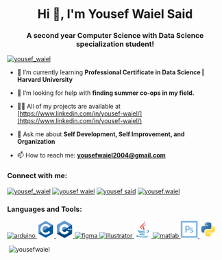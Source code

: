 <h1 align="center">Hi 👋, I'm Yousef Waiel Said</h1>
<h3 align="center">A second year Computer Science with Data Science specialization student!</h3>

<p align="left"> <a href="https://twitter.com/yousef_waiel" target="blank"><img src="https://img.shields.io/twitter/follow/yousef_waiel?logo=twitter&style=for-the-badge" alt="yousef_waiel" /></a> </p>

- 🌱 I’m currently learning **Professional Certificate in Data Science | Harvard University**

- 🤝 I’m looking for help with **finding summer co-ops in my field.**

- 👨‍💻 All of my projects are available at [https://www.linkedin.com/in/yousef-waiel/](https://www.linkedin.com/in/yousef-waiel/)

- 💬 Ask me about **Self Development, Self Improvement, and Organization**

- 📫 How to reach me: **yousefwaiel2004@gmail.com**

<h3 align="left">Connect with me:</h3>
<p align="left">
<a href="https://twitter.com/yousef_waiel" target="blank"><img align="center" src="https://raw.githubusercontent.com/rahuldkjain/github-profile-readme-generator/master/src/images/icons/Social/twitter.svg" alt="yousef_waiel" height="30" width="40" /></a>
<a href="https://linkedin.com/in/yousef waiel" target="blank"><img align="center" src="https://raw.githubusercontent.com/rahuldkjain/github-profile-readme-generator/master/src/images/icons/Social/linked-in-alt.svg" alt="yousef waiel" height="30" width="40" /></a>
<a href="https://fb.com/yousef said" target="blank"><img align="center" src="https://raw.githubusercontent.com/rahuldkjain/github-profile-readme-generator/master/src/images/icons/Social/facebook.svg" alt="yousef said" height="30" width="40" /></a>
<a href="https://instagram.com/yousef.waiel" target="blank"><img align="center" src="https://raw.githubusercontent.com/rahuldkjain/github-profile-readme-generator/master/src/images/icons/Social/instagram.svg" alt="yousef.waiel" height="30" width="40" /></a>
</p>

<h3 align="left">Languages and Tools:</h3>
<p align="left"> <a href="https://www.arduino.cc/" target="_blank" rel="noreferrer"> <img src="https://cdn.worldvectorlogo.com/logos/arduino-1.svg" alt="arduino" width="40" height="40"/> </a> <a href="https://www.cprogramming.com/" target="_blank" rel="noreferrer"> <img src="https://raw.githubusercontent.com/devicons/devicon/master/icons/c/c-original.svg" alt="c" width="40" height="40"/> </a> <a href="https://www.w3schools.com/cpp/" target="_blank" rel="noreferrer"> <img src="https://raw.githubusercontent.com/devicons/devicon/master/icons/cplusplus/cplusplus-original.svg" alt="cplusplus" width="40" height="40"/> </a> <a href="https://www.figma.com/" target="_blank" rel="noreferrer"> <img src="https://www.vectorlogo.zone/logos/figma/figma-icon.svg" alt="figma" width="40" height="40"/> </a> <a href="https://www.adobe.com/in/products/illustrator.html" target="_blank" rel="noreferrer"> <img src="https://www.vectorlogo.zone/logos/adobe_illustrator/adobe_illustrator-icon.svg" alt="illustrator" width="40" height="40"/> </a> <a href="https://www.java.com" target="_blank" rel="noreferrer"> <img src="https://raw.githubusercontent.com/devicons/devicon/master/icons/java/java-original.svg" alt="java" width="40" height="40"/> </a> <a href="https://www.mathworks.com/" target="_blank" rel="noreferrer"> <img src="https://upload.wikimedia.org/wikipedia/commons/2/21/Matlab_Logo.png" alt="matlab" width="40" height="40"/> </a> <a href="https://www.photoshop.com/en" target="_blank" rel="noreferrer"> <img src="https://raw.githubusercontent.com/devicons/devicon/master/icons/photoshop/photoshop-line.svg" alt="photoshop" width="40" height="40"/> </a> <a href="https://www.python.org" target="_blank" rel="noreferrer"> <img src="https://raw.githubusercontent.com/devicons/devicon/master/icons/python/python-original.svg" alt="python" width="40" height="40"/> </a> </p>

<p>&nbsp;<img align="center" src="https://github-readme-stats.vercel.app/api?username=yousefwaiel&show_icons=true&locale=en" alt="yousefwaiel" /></p>
